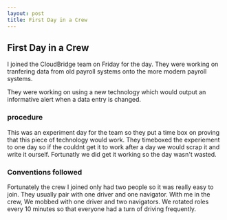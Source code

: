 ```yaml
---
layout: post
title: First Day in a Crew
---
```


## First Day in a Crew

I joined the CloudBridge team on Friday for the day.  They were working on tranfering data from old payroll systems onto
the more modern payroll systems.  

They were working on using a new technology which would output an informative alert when a data entry is changed.

### procedure
This was an experiment day for the team so they put a time box on proving that this piece of technology would work. 
They timeboxed the experiement to one day so if the couldnt get it to work after a day we would scrap it and write it ourself.
Fortunatly we did get it working so the day wasn't wasted.

### Conventions followed
Fortunately the crew I joined only had two people so it was really easy to join.  They usually pair with one driver and 
one navigator.  With me in the crew, We mobbed with one driver and two navigators.  We rotated roles every 10 minutes so
that everyone had a turn of driving frequently.
